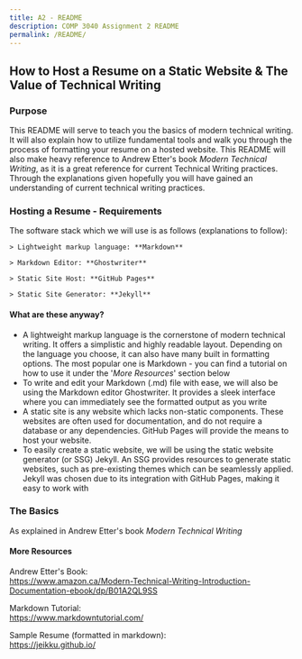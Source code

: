 ```yaml
---
title: A2 - README
description: COMP 3040 Assignment 2 README
permalink: /README/
---
```

## How to Host a Resume on a  Static Website & The Value of Technical Writing

### Purpose
This README will serve to teach you the basics of modern technical writing. It will also explain how to utilize fundamental tools and walk you through the process of formatting your resume on a hosted website. This README will also make heavy reference to Andrew Etter's book *Modern Technical Writing*, as it is a great reference for current Technical Writing practices. Through the explanations given hopefully you will have gained an understanding of current technical writing practices.

### Hosting a Resume - Requirements
The software stack which we will use is as follows (explanations to follow):  

	> Lightweight markup language: **Markdown**  
	
	> Markdown Editor: **Ghostwriter**  

	> Static Site Host: **GitHub Pages**  

	> Static Site Generator: **Jekyll**

#### What are these anyway?
- A lightweight markup language is the cornerstone of modern technical writing. It offers a simplistic and highly readable layout. Depending on the language you choose, it can also have many built in formatting options. The most popular one is Markdown - you can find a tutorial on how to use it under the '*More Resources*' section below
- To write and edit your Markdown (.md) file with ease, we will also be using the Markdown editor Ghostwriter. It provides a sleek interface where you can immediately see the formatted output as you write
- A static site is any website which lacks non-static components. These websites are often used for documentation, and do not require a database or any dependencies. GitHub Pages will provide the means to host your website.
- To easily create a static website, we will be using the static website generator (or SSG) Jekyll. An SSG provides resources to generate static websites, such as pre-existing themes which can be seamlessly applied. Jekyll was chosen due to its integration with GitHub Pages, making it easy to work with

### The Basics
As explained in Andrew Etter's book *Modern Technical Writing*

#### More Resources
Andrew Etter's Book:  
https://www.amazon.ca/Modern-Technical-Writing-Introduction-Documentation-ebook/dp/B01A2QL9SS

Markdown Tutorial:  
https://www.markdowntutorial.com/

Sample Resume (formatted in markdown):  
https://jeikku.github.io/

